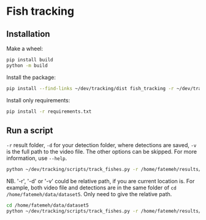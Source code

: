 Fish tracking
=============

Installation
------------

Make a wheel:
```bash
pip install build
python -m build
```

Install the package:
```bash
pip install --find-links ~/dev/tracking/dist fish_tracking -r ~/dev/tracking/requirements.txt
```

Install only requirements:
```bash
pip install -r requirements.txt
```


## Run a script

`-r` result folder, `-d` for your detection folder, where detections are saved, `-v` is the full path to the video file. The other options can be skipped. For more information, use `--help`.
```bash
python ~/dev/tracking/scripts/track_fishes.py -r /home/fatemeh/results/dataset5 -d /home/fatemeh/data/dataset5/cam1_labels -v /home/fatemeh/data/dataset5/04_07_22_F_2_rect_valid.mp4 --video_bbox 270,100,1800,1200 --fps 1 --total_no_frames 10
```

NB. '-r', '-d' or '-v' could be relative path, if you are current location is. For example, both video file and detections are in the same folder of `cd /home/fatemeh/data/dataset5`. Only need to give the relative path.
```bash
cd /home/fatemeh/data/dataset5
python ~/dev/tracking/scripts/track_fishes.py -r /home/fatemeh/results/dataset5 -d cam1_labels -v 04_07_22_F_2_rect_valid.mp4 --video_bbox 270,100,1800,1200 --fps 1 --total_no_frames 10
```